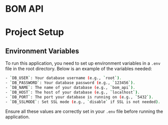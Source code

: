 # BOM API



# Project Setup

## Environment Variables

To run this application, you need to set up environment variables in a `.env` file in the root directory. Below is an example of the variables needed:

```bash
- `DB_USER`: Your database username (e.g., `root`).
- `DB_PASSWORD`: Your database password (e.g., `123456`).
- `DB_NAME`: The name of your database (e.g., `bom_api`).
- `DB_HOST`: The host of your database (e.g., `localhost`).
- `DB_PORT`: The port your database is running on (e.g., `5432`).
- `DB_SSLMODE`: Set SSL mode (e.g., `disable` if SSL is not needed).
```

Ensure all these values are correctly set in your `.env` file before running the application.

